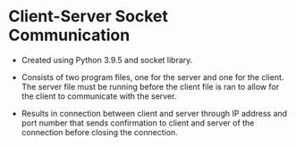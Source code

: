 # Client-Server Socket Communication 

- Created using Python 3.9.5 and socket library. 

- Consists of two program files, one for the server and one for the client. The server file must be running before the client file is ran to allow for the client to communicate with the server.  

- Results in connection between client and server through IP address and port number that sends confirmation to client and server of the connection before closing the connection. 
